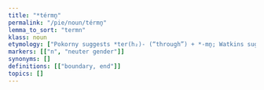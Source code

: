 ```yaml
---
title: "*térmn̥"
permalink: "/pie/noun/térmn̥"
lemma_to_sort: "termn"
klass: noun
etymology: ["Pokorny suggests *ter(h₂)- (“through”) +‎ *-mn̥; Watkins suggests *ter- (“boundary”) +‎ *-mn̥."]
markers: [["n", "neuter gender"]]
synonyms: []
definitions: [["boundary, end"]]
topics: []
---
```

